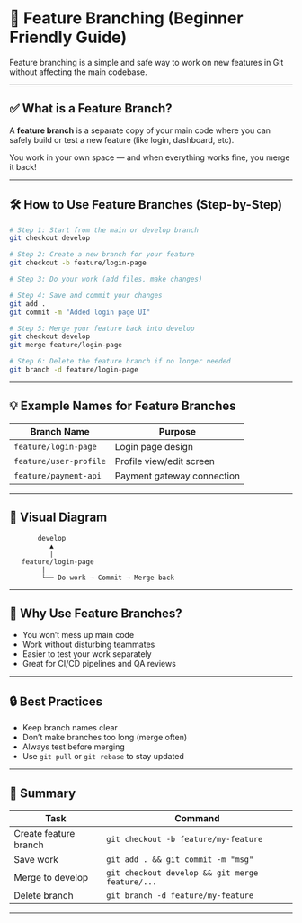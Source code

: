 
# 🌿 Feature Branching (Beginner Friendly Guide)

Feature branching is a simple and safe way to work on new features in Git without affecting the main codebase.

---

## ✅ What is a Feature Branch?

A **feature branch** is a separate copy of your main code where you can safely build or test a new feature (like login, dashboard, etc).

You work in your own space — and when everything works fine, you merge it back!

---

## 🛠 How to Use Feature Branches (Step-by-Step)

```bash
# Step 1: Start from the main or develop branch
git checkout develop

# Step 2: Create a new branch for your feature
git checkout -b feature/login-page

# Step 3: Do your work (add files, make changes)

# Step 4: Save and commit your changes
git add .
git commit -m "Added login page UI"

# Step 5: Merge your feature back into develop
git checkout develop
git merge feature/login-page

# Step 6: Delete the feature branch if no longer needed
git branch -d feature/login-page
```

---

## 💡 Example Names for Feature Branches

| Branch Name             | Purpose                     |
|--------------------------|-----------------------------|
| `feature/login-page`     | Login page design           |
| `feature/user-profile`   | Profile view/edit screen    |
| `feature/payment-api`    | Payment gateway connection  |

---

## 🔁 Visual Diagram

```
       develop
          ▲
          |
   feature/login-page
        |
        └── Do work → Commit → Merge back
```

---

## 🎯 Why Use Feature Branches?

- You won’t mess up main code
- Work without disturbing teammates
- Easier to test your work separately
- Great for CI/CD pipelines and QA reviews

---

## 🔒 Best Practices

- Keep branch names clear
- Don’t make branches too long (merge often)
- Always test before merging
- Use `git pull` or `git rebase` to stay updated

---

## 📌 Summary

| Task                  | Command                                  |
|------------------------|-------------------------------------------|
| Create feature branch | `git checkout -b feature/my-feature`      |
| Save work             | `git add . && git commit -m "msg"`        |
| Merge to develop      | `git checkout develop && git merge feature/...` |
| Delete branch         | `git branch -d feature/my-feature`        |

---

